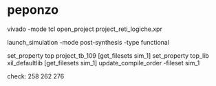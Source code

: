 # peponzo
vivado -mode tcl 
open_project project_reti_logiche.xpr

launch_simulation -mode post-synthesis -type functional

set_property top project_tb_109 [get_filesets sim_1]
set_property top_lib xil_defaultlib [get_filesets sim_1]
update_compile_order -fileset sim_1

check:
258
262
276



